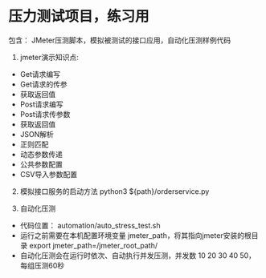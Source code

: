 # 压力测试项目，练习用
包含： JMeter压测脚本，模拟被测试的接口应用，自动化压测样例代码

1. jmeter演示知识点:
- Get请求编写
- Get请求的传参
- 获取返回值
- Post请求编写
- Post请求传参数
- 获取返回值
- JSON解析
- 正则匹配
- 动态参数传递
- 公共参数配置
- CSV导入参数配置

2. 模拟接口服务的启动方法
python3 ${path}/orderservice.py

3. 自动化压测
- 代码位置： automation/auto_stress_test.sh
- 运行之前需要在本机配置环境变量 jmeter_path，将其指向jmeter安装的根目录
    export jmeter_path=/jmeter_root_path/
- 自动化压测会在运行时依次、自动执行并发压测，并发数 10 20 30 40 50， 每组压测60秒
